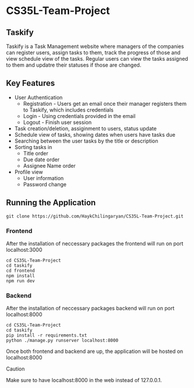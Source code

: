 # CS35L-Team-Project
## Taskify

Taskify is a Task Management website where managers of the companies can register users, assign tasks to them, track the progress of those and view schedule view of the tasks. Regular users can view the tasks assigned to them and updatre their statuses if those are changed.

## Key Features

 * User Authentication 
   * Registration - Users get an email once their manager registers them to Taskify, which includes credentials
   * Login - Using credentials provided in the email
   * Logout - Finish user session
 * Task creation/deletion, assiginment to users, status update
 * Schedule view of tasks, showing dates when users have tasks due
 * Searching between the user tasks by the title or description
 * Sorting tasks in
   * Title order
   * Due date order
   * Assignee Name order
 * Profile view
   * User information
   * Password change

## Running the Application

```
git clone https://github.com/HaykChilingaryan/CS35L-Team-Project.git
```

### Frontend

After the installation of neccessary packages the frontend will run on port localhost:3000

```
cd CS35L-Team-Project
cd taskify
cd frontend
npm install
npm run dev
```

### Backend

After the installation of neccessary packages backend will run on port localhost:8000

```
cd CS35L-Team-Project
cd taskify
pip install -r requirements.txt
python ./manage.py runserver localhost:8000
```

Once both frontend and backend are up, the application will be hosted on localhost:8000

> [!CAUTION]
> Make sure to have localhost:8000 in the web instead of 127.0.0.1.


